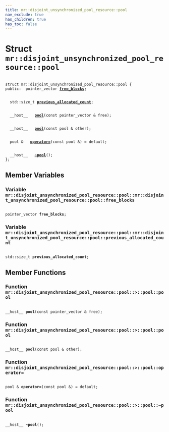 ```yaml
---
title: mr::disjoint_unsynchronized_pool_resource::pool
nav_exclude: true
has_children: true
has_toc: false
---
```


# Struct `mr::disjoint_unsynchronized_pool_resource::pool`

<code class="doxybook">
<span>struct mr::disjoint&#95;unsynchronized&#95;pool&#95;resource::pool {</span>
<span>public:</span><span>&nbsp;&nbsp;pointer_vector <b><a href="/api/classes/structmr_1_1disjoint__unsynchronized__pool__resource_1_1pool.html#variable-free_blocks">free&#95;blocks</a></b>;</span>
<br>
<span>&nbsp;&nbsp;std::size_t <b><a href="/api/classes/structmr_1_1disjoint__unsynchronized__pool__resource_1_1pool.html#variable-previous_allocated_count">previous&#95;allocated&#95;count</a></b>;</span>
<br>
<span>&nbsp;&nbsp;__host__ </span><span>&nbsp;&nbsp;<b><a href="/api/classes/structmr_1_1disjoint__unsynchronized__pool__resource_1_1pool.html#function-pool">pool</a></b>(const pointer_vector & free);</span>
<br>
<span>&nbsp;&nbsp;__host__ </span><span>&nbsp;&nbsp;<b><a href="/api/classes/structmr_1_1disjoint__unsynchronized__pool__resource_1_1pool.html#function-pool">pool</a></b>(const pool & other);</span>
<br>
<span>&nbsp;&nbsp;pool & </span><span>&nbsp;&nbsp;<b><a href="/api/classes/structmr_1_1disjoint__unsynchronized__pool__resource_1_1pool.html#function-operator=">operator=</a></b>(const pool &) = default;</span>
<br>
<span>&nbsp;&nbsp;__host__ </span><span>&nbsp;&nbsp;<b><a href="/api/classes/structmr_1_1disjoint__unsynchronized__pool__resource_1_1pool.html#function-~pool">~pool</a></b>();</span>
<span>};</span>
</code>

## Member Variables

<h3 id="variable-free_blocks">
Variable <code>mr::disjoint&#95;unsynchronized&#95;pool&#95;resource::pool::mr::disjoint&#95;unsynchronized&#95;pool&#95;resource::pool::free&#95;blocks</code>
</h3>

<code class="doxybook">
<span>pointer_vector <b>free_blocks</b>;</span></code>
<h3 id="variable-previous_allocated_count">
Variable <code>mr::disjoint&#95;unsynchronized&#95;pool&#95;resource::pool::mr::disjoint&#95;unsynchronized&#95;pool&#95;resource::pool::previous&#95;allocated&#95;count</code>
</h3>

<code class="doxybook">
<span>std::size_t <b>previous_allocated_count</b>;</span></code>

## Member Functions

<h3 id="function-pool">
Function <code>mr::disjoint&#95;unsynchronized&#95;pool&#95;resource::pool::&gt;::pool::pool</code>
</h3>

<code class="doxybook">
<span>__host__ </span><span><b>pool</b>(const pointer_vector & free);</span></code>
<h3 id="function-pool">
Function <code>mr::disjoint&#95;unsynchronized&#95;pool&#95;resource::pool::&gt;::pool::pool</code>
</h3>

<code class="doxybook">
<span>__host__ </span><span><b>pool</b>(const pool & other);</span></code>
<h3 id="function-operator=">
Function <code>mr::disjoint&#95;unsynchronized&#95;pool&#95;resource::pool::&gt;::pool::operator=</code>
</h3>

<code class="doxybook">
<span>pool & </span><span><b>operator=</b>(const pool &) = default;</span></code>
<h3 id="function-~pool">
Function <code>mr::disjoint&#95;unsynchronized&#95;pool&#95;resource::pool::&gt;::pool::~pool</code>
</h3>

<code class="doxybook">
<span>__host__ </span><span><b>~pool</b>();</span></code>

